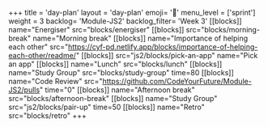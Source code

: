 +++
title = 'day-plan'
layout = 'day-plan'
emoji= '📝'
menu_level = ['sprint']
weight = 3
backlog= 'Module-JS2'
backlog_filter= 'Week 3'
[[blocks]]
name="Energiser"
src="blocks/energiser"
[[blocks]]
src="blocks/morning-break"
name="Morning break"
[[blocks]]
name="Importance of helping each other"
src="https://cyf-pd.netlify.app/blocks/importance-of-helping-each-other/readme/"
[[blocks]]
src="js2/blocks/pick-an-app"
name="Pick an app"
[[blocks]]
name="Lunch"
src="blocks/lunch"
[[blocks]]
name="Study Group"
src="blocks/study-group"
time=80
[[blocks]]
name="Code Review"
src="https://github.com/CodeYourFuture/Module-JS2/pulls"
time="0"
[[blocks]]
name="Afternoon break"
src="blocks/afternoon-break"
[[blocks]]
name="Study Group"
src="js2/blocks/pair-up"
time=50
[[blocks]]
name="Retro"
src="blocks/retro"
+++

